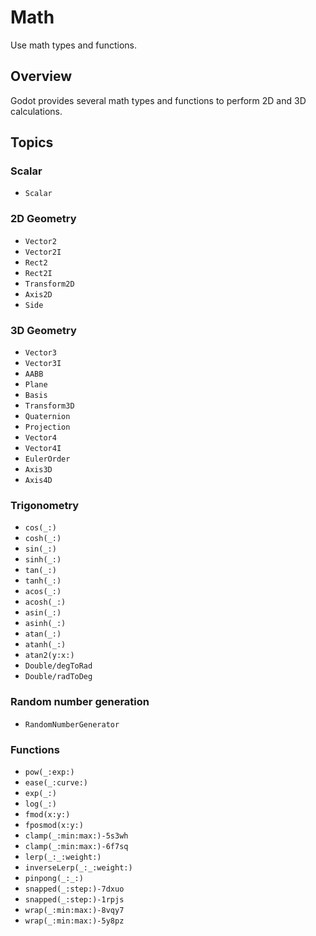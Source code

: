 # Math

Use math types and functions.

## Overview

Godot provides several math types and functions to perform 2D and 3D calculations.

## Topics

### Scalar

- ``Scalar``

### 2D Geometry

- ``Vector2``
- ``Vector2I``
- ``Rect2``
- ``Rect2I``
- ``Transform2D``
- ``Axis2D``
- ``Side``

### 3D Geometry

- ``Vector3``
- ``Vector3I``
- ``AABB``
- ``Plane``
- ``Basis``
- ``Transform3D``
- ``Quaternion``
- ``Projection``
- ``Vector4``
- ``Vector4I``
- ``EulerOrder``
- ``Axis3D``
- ``Axis4D``

### Trigonometry

- ``cos(_:)``
- ``cosh(_:)``
- ``sin(_:)``
- ``sinh(_:)``
- ``tan(_:)``
- ``tanh(_:)``
- ``acos(_:)``
- ``acosh(_:)``
- ``asin(_:)``
- ``asinh(_:)``
- ``atan(_:)``
- ``atanh(_:)``
- ``atan2(y:x:)``
- ``Double/degToRad``
- ``Double/radToDeg``

### Random number generation

- ``RandomNumberGenerator``

### Functions

- ``pow(_:exp:)``
- ``ease(_:curve:)``
- ``exp(_:)``
- ``log(_:)``
- ``fmod(x:y:)``
- ``fposmod(x:y:)``
- ``clamp(_:min:max:)-5s3wh``
- ``clamp(_:min:max:)-6f7sq``
- ``lerp(_:_:weight:)``
- ``inverseLerp(_:_:weight:)``
- ``pinpong(_:_:)``
- ``snapped(_:step:)-7dxuo``
- ``snapped(_:step:)-1rpjs``
- ``wrap(_:min:max:)-8vqy7``
- ``wrap(_:min:max:)-5y8pz``
